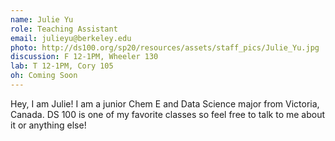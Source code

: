 ```yaml
---
name: Julie Yu
role: Teaching Assistant
email: julieyu@berkeley.edu
photo: http://ds100.org/sp20/resources/assets/staff_pics/Julie_Yu.jpg
discussion: F 12-1PM, Wheeler 130
lab: T 12-1PM, Cory 105
oh: Coming Soon
---
```


Hey, I am Julie! I am a junior Chem E and Data Science major from Victoria, Canada. DS 100 is one of my favorite classes so feel free to talk to me about it or anything else!